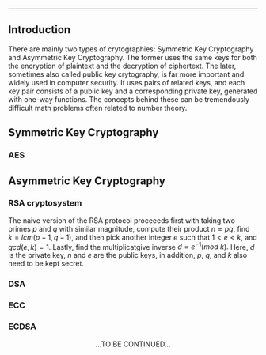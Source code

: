 ***
## Introduction
There are mainly two types of crytographies: Symmetric Key Cryptography and Asymmetric Key Cryptography.
The former uses the same keys for both the encryption of plaintext and the decryption of ciphertext. 
The later, sometimes also called public key crytography, is far more important and widely used in computer security. 
It uses pairs of related keys, and each key pair consists of a public key and a corresponding private key, generated with one-way functions. 
The concepts behind these can be tremendously difficult math problems often related to number theory.

## Symmetric Key Cryptography
### AES

## Asymmetric Key Cryptography
### RSA cryptosystem 
The naive version of the RSA protocol proceeeds first with taking two primes $p$ and $q$ with similar magnitude, compute their product $n=pq,$ find $k=lcm(p-1,q-1),$ and then pick another integer $e$ such that ${1}{<}{e}{<}{k},$ and $gcd(e,k)=1.$ Lastly, find the multiplicatgive inverse $d=e^{-1}(mod\:k).$ Here, ${d}$ is the private key, $n$ and $e$ are the public keys, in addition, $p$, $q$, and $k$ also need to be kept secret.

### DSA
### ECC
### ECDSA
  
  
<p/><p align="center">...TO BE CONTINUED...<p/>
<p/><script type="text/javascript" charset="utf-8" src=" https://cdn.mathjax.org/mathjax/latest/MathJax.js?config=TeX-AMS-MML_HTMLorMML, https://vincenttam.github.io/javascripts/MathJaxLocal.js"></script>
